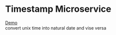 # Timestamp Microservice 
<a href="https://ffc-timestamp-microservice.herokuapp.com/">Demo</a><br>
convert unix time into natural date and vise versa
